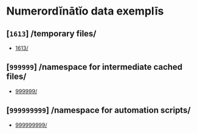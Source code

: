 # Numerordĭnātĭo data exemplīs



## [`1613`] /temporary files/
- [1613/](1613/)


## [`999999`] /namespace for intermediate cached files/
- [999999/](999999/)

## [`999999999`] /namespace for automation scripts/
- [999999999/](999999999/)
